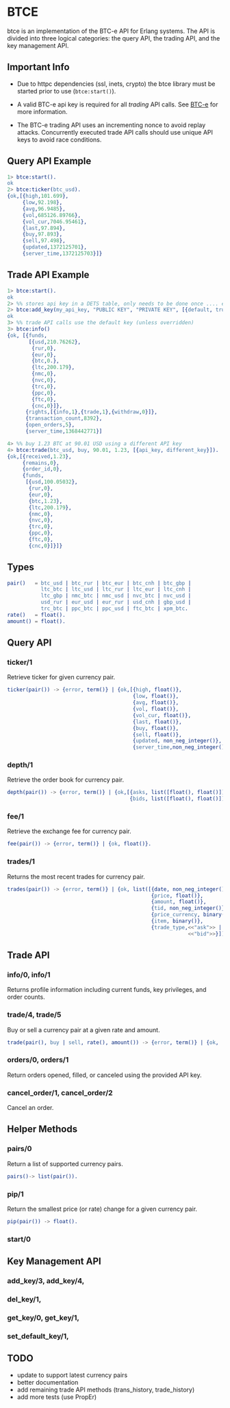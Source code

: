 BTCE
====

btce is an implementation of the BTC-e API for Erlang systems.  The API is
divided into three logical categories: the query API, the trading API, and
the key management API.

## Important Info
* Due to httpc dependencies (ssl, inets, crypto) the btce library must be
started prior to use (`btce:start()`).

* A valid BTC-e api key is required for all _trading_ API calls.  See
[BTC-e](https://btc-e.com/profile#api_keys) for more information.

* The BTC-e trading API uses an incrementing nonce to avoid replay attacks.
Concurrently executed trade API calls should use unique API keys to avoid
race conditions.

## Query API Example
```erlang
1> btce:start().
ok
2> btce:ticker(btc_usd).
{ok,[{high,101.699},
     {low,92.198},
     {avg,96.9485},
     {vol,685126.89766},
     {vol_cur,7046.95461},
     {last,97.894},
     {buy,97.893},
     {sell,97.498},
     {updated,1372125701},
     {server_time,1372125703}]}
```

## Trade API Example
```erlang
1> btce:start().
ok
2> %% stores api key in a DETS table, only needs to be done once .... ever
2> btce:add_key(my_api_key, "PUBLIC KEY", "PRIVATE KEY", [{default, true}]).
ok
3> %% trade API calls use the default key (unless overridden)
3> btce:info()
{ok, [{funds,
       [{usd,210.76262},
        {rur,0},
        {eur,0},
        {btc,0.},
        {ltc,200.179},
        {nmc,0},
        {nvc,0},
        {trc,0},
        {ppc,0},
        {ftc,0},
        {cnc,0}]},
      {rights,[{info,1},{trade,1},{withdraw,0}]},
      {transaction_count,8392},
      {open_orders,5},
      {server_time,1368442771}]

4> %% buy 1.23 BTC at 90.01 USD using a different API key
4> btce:trade(btc_usd, buy, 90.01, 1.23, [{api_key, different_key}]).
{ok,[{received,1.23},
     {remains,0},
     {order_id,0},
     {funds,
      [{usd,100.05032},
       {rur,0},
       {eur,0},
       {btc,1.23},
       {ltc,200.179},
       {nmc,0},
       {nvc,0},
       {trc,0},
       {ppc,0},
       {ftc,0},
       {cnc,0}]}]}
```

## Types ##

```erlang
pair()   = btc_usd | btc_rur | btc_eur | btc_cnh | btc_gbp |
           ltc_btc | ltc_usd | ltc_rur | ltc_eur | ltc_cnh |
           ltc_gbp | nmc_btc | nmc_usd | nvc_btc | nvc_usd |
           usd_rur | eur_usd | eur_rur | usd_cnh | gbp_usd |
           trc_btc | ppc_btc | ppc_usd | ftc_btc | xpm_btc.
rate()   = float().
amount() = float().
```

## Query API
### ticker/1
Retrieve ticker for given currency pair.

```erlang
ticker(pair()) -> {error, term()} | {ok,[{high, float()},
                                         {low, float()},
                                         {avg, float()},
                                         {vol, float()},
                                         {vol_cur, float()},
                                         {last, float()},
                                         {buy, float()},
                                         {sell, float()},
                                         {updated, non_neg_integer()},
                                         {server_time,non_neg_integer()}]}.
```
### depth/1
Retrieve the order book for currency pair.
```erlang
depth(pair()) -> {error, term()} | {ok,[{asks, list([float(), float()])},
                                        {bids, list([float(), float()])}]}.
```

### fee/1
Retrieve the exchange fee for currency pair.
```erlang
fee(pair()) -> {error, term()} | {ok, float()}.
```

### trades/1
Returns the most recent trades for currency pair.
```erlang
trades(pair()) -> {error, term()} | {ok, list([{date, non_neg_integer()},
                                               {price, float()},
                                               {amount, float()},
                                               {tid, non_neg_integer()},
                                               {price_currency, binary()},
                                               {item, binary()},
                                               {trade_type,<<"ask">> |
                                                           <<"bid">>}])}.
```

## Trade API
### info/0, info/1
Returns profile information including current funds, key privileges, and order
counts.

### trade/4, trade/5
Buy or sell a currency pair at a given rate and amount.
```erlang
trade(pair(), buy | sell, rate(), amount()) -> {error, term()} | {ok, ...}.
```

### orders/0, orders/1
Return orders opened, filled, or canceled using the provided API key.

### cancel_order/1, cancel_order/2
Cancel an order.

## Helper Methods
### pairs/0
Return a list of supported currency pairs.
```erlang
pairs()-> list(pair()).
```

### pip/1
Return the smallest price (or rate) change for a given currency pair.
```erlang
pip(pair()) -> float().
```

### start/0

## Key Management API
### add_key/3, add_key/4,
### del_key/1,
### get_key/0, get_key/1,
### set_default_key/1,

## TODO
- update to support latest currency pairs
- better documentation
- add remaining trade API methods (trans_history, trade_history)
- add more tests (use PropEr)
